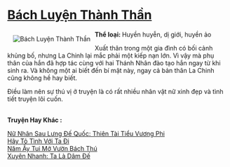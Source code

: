 <a href="https://utruyen.com/bach-luyen-thanh-than/16876/" title="Bách Luyện Thành Thần"><h1>Bách Luyện Thành Thần</h1></a><div style="display:table"><img align="right" style="float: left; padding: 10px;" src="https://utruyen.com/images/story/200x260/bach-luyen-thanh-than.jpg" alt="Bách Luyện Thành Thần"><b>Thể loại: </b>Huyền huyễn, dị giới, huyền ảo<p></p>Xuất thân trong một gia đình có bối cảnh khủng bố, nhưng La Chinh lại mắc phải một kiếp nạn lớn. Vì vậy mà phụ thân của hắn đã hợp tác cùng với hai Thánh Nhân đào tạo hắn ngay từ khi sinh ra. Và không một ai biết đến bí mật này, ngay cả bản thân La Chinh cũng không hề hay biết.<p></p>Điều làm nên sự thú vị ở truyện là có rất nhiều nhân vật nữ xinh đẹp và tình tiết truyện lôi cuốn.</div><p><br><b>Truyện Hay Khác :</b></p><a href="https://utruyen.com/nu-nhan-sau-lung-de-quoc-thien-tai-tieu-vuong-phi/11257/" alt="Nữ Nhân Sau Lưng Đế Quốc: Thiên Tài Tiểu Vương Phi">Nữ Nhân Sau Lưng Đế Quốc: Thiên Tài Tiểu Vương Phi</a><br/><a href="https://github.com/quanluxury/truyenhot/tree/master/truyenhay/17095/" alt="Hãy Tỏ Tình Với Ta Đi">Hãy Tỏ Tình Với Ta Đi</a><br/><a href="https://dammyh.wordpress.com/2019/11/07/nam-ay-tui-mo-vuon-bach-thu/" alt="Năm Ấy Tui Mở Vườn Bách Thú">Năm Ấy Tui Mở Vườn Bách Thú</a><br/><a href="https://truyenngontinhay.wordpress.com/2019/10/03/xuyen-nhanh-ta-la-dam-de/" alt="Xuyên Nhanh: Ta Là Dâm Đế">Xuyên Nhanh: Ta Là Dâm Đế</a><br/>